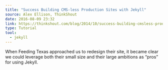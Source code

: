 ```yaml
---
title: "Success Building CMS-less Production Sites with Jekyll"
source: Alex Ellison, ThinkShout
date: 2016-08-09 23:32
link: https://thinkshout.com/blog/2014/10/success-building-cmsless-production-sites-with-jekyll/
type: Tutorial
tool:
  - jekyll
---
```

When Feeding Texas approached us to redesign their site, it became clear we could leverage both their small size and their large ambitions as “pros” for using Jekyll. 






